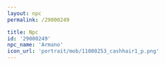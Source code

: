 ```yaml
---
layout: npc
permalink: /29000249

title: Npc
id: '29000249'
npc_name: 'Armano'
icon_url: 'portrait/mob/11000253_cashhair1_p.png'
---
```

